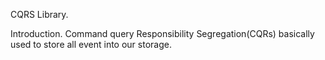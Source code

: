 CQRS Library.

Introduction.
  Command query Responsibility Segregation(CQRs) basically used to store all event into our storage.

